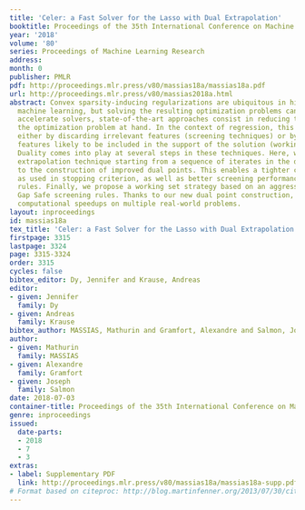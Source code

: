 ```yaml
---
title: 'Celer: a Fast Solver for the Lasso with Dual Extrapolation'
booktitle: Proceedings of the 35th International Conference on Machine Learning
year: '2018'
volume: '80'
series: Proceedings of Machine Learning Research
address: 
month: 0
publisher: PMLR
pdf: http://proceedings.mlr.press/v80/massias18a/massias18a.pdf
url: http://proceedings.mlr.press/v80/massias2018a.html
abstract: Convex sparsity-inducing regularizations are ubiquitous in high-dimensional
  machine learning, but solving the resulting optimization problems can be slow. To
  accelerate solvers, state-of-the-art approaches consist in reducing the size of
  the optimization problem at hand. In the context of regression, this can be achieved
  either by discarding irrelevant features (screening techniques) or by prioritizing
  features likely to be included in the support of the solution (working set techniques).
  Duality comes into play at several steps in these techniques. Here, we propose an
  extrapolation technique starting from a sequence of iterates in the dual that leads
  to the construction of improved dual points. This enables a tighter control of optimality
  as used in stopping criterion, as well as better screening performance of Gap Safe
  rules. Finally, we propose a working set strategy based on an aggressive use of
  Gap Safe screening rules. Thanks to our new dual point construction, we show significant
  computational speedups on multiple real-world problems.
layout: inproceedings
id: massias18a
tex_title: 'Celer: a Fast Solver for the Lasso with Dual Extrapolation'
firstpage: 3315
lastpage: 3324
page: 3315-3324
order: 3315
cycles: false
bibtex_editor: Dy, Jennifer and Krause, Andreas
editor:
- given: Jennifer
  family: Dy
- given: Andreas
  family: Krause
bibtex_author: MASSIAS, Mathurin and Gramfort, Alexandre and Salmon, Joseph
author:
- given: Mathurin
  family: MASSIAS
- given: Alexandre
  family: Gramfort
- given: Joseph
  family: Salmon
date: 2018-07-03
container-title: Proceedings of the 35th International Conference on Machine Learning
genre: inproceedings
issued:
  date-parts:
  - 2018
  - 7
  - 3
extras:
- label: Supplementary PDF
  link: http://proceedings.mlr.press/v80/massias18a/massias18a-supp.pdf
# Format based on citeproc: http://blog.martinfenner.org/2013/07/30/citeproc-yaml-for-bibliographies/
---
```

